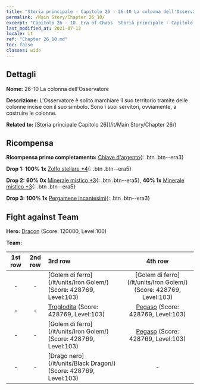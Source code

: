 ```yaml
---
title: "Storia principale - Capitolo 26 - 26-10 La colonna dell'Osservatore"
permalink: /Main Story/Chapter 26_10/
excerpt: "Capitolo 26 - 10. Era of Chaos  Storia principale - Capitolo 26_10. 26-10 La colonna dell'Osservatore"
last_modified_at: 2021-07-13
locale: it
ref: "Chapter 26_10.md"
toc: false
classes: wide
---
```


## Dettagli

 **Nome:** 26-10 La colonna dell'Osservatore

 **Descrizione:** L'Osservatore è solito marchiare il suo territorio tramite delle colonne incise con il suo simbolo. Sono i suoi servitori, ovviamente, a costruire le colonne.

 **Related to:** [Storia principale Capitolo 26](/it/Main Story/Chapter 26/)

## Ricompensa

 **Ricompensa primo completamento:** [Chiave d'argento](/ItemsIT/con_693/){: .btn .btn--era3}

 **Drop 1:** **100% 1x** [Zolfo stellare +4](/ItemsIT/mat_92/){: .btn .btn--era5}

 **Drop 2:** **60% 0x** [Minerale mistico +3](/ItemsIT/mat_82/){: .btn .btn--era5}, **40% 1x** [Minerale mistico +3](/ItemsIT/mat_82/){: .btn .btn--era5}

 **Drop 3:** **100% 1x** [Pergamene incantesimi](/ItemsIT/con_694/){: .btn .btn--era3}


## Fight against Team
 **Hero:** [Dracon](/it/heroes/Dracon/) (Score: 120000, Level:100)

 **Team:**


  | 1st row | 2nd row | 3rd row | 4th row |
  |:----:|:----:|:----|:----:|
  | - | - | [Golem di ferro](/it/units/Iron Golem/) (Score: 428769, Level:103)  | [Golem di ferro](/it/units/Iron Golem/) (Score: 428769, Level:103)  |
  | - | - | [Troglodita](/it/units/Troglodyte/) (Score: 428769, Level:103)  | [Pegaso](/it/units/Pegasus/) (Score: 428769, Level:103)  |
  | - | - | [Golem di ferro](/it/units/Iron Golem/) (Score: 428769, Level:103)  | [Pegaso](/it/units/Pegasus/) (Score: 428769, Level:103)  |
  | - | - | [Drago nero](/it/units/Black Dragon/) (Score: 428769, Level:103)  | - |


